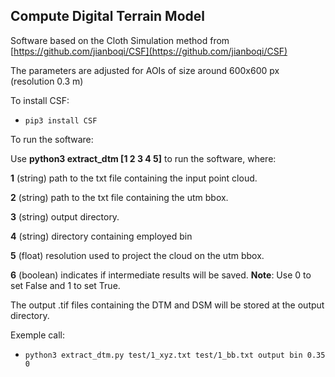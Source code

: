 ## Compute Digital Terrain Model

Software based on the Cloth Simulation method from [https://github.com/jianboqi/CSF](https://github.com/jianboqi/CSF)

The parameters are adjusted for AOIs of size around 600x600 px (resolution 0.3 m)

To install CSF: 

- `pip3 install CSF`

To run the software:

Use **python3 extract_dtm [1 2 3 4 5]** to run the software, where:

**1** (string) path to the txt file containing the input point cloud.

**2** (string) path to the txt file containing the utm bbox.

**3** (string) output directory.

**4** (string) directory containing employed bin

**5** (float) resolution used to project the cloud on the utm bbox.

**6** (boolean) indicates if intermediate results will be saved. **Note**: Use 0 to set False and 1 to set True.

The output .tif files containing the DTM and DSM will be stored at the output directory.

Exemple call:

- `python3 extract_dtm.py test/1_xyz.txt test/1_bb.txt output bin 0.35 0`
